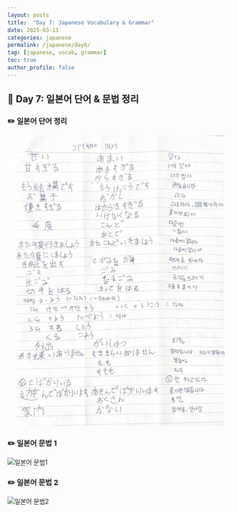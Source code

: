 ```yaml
---
layout: posts
title:  "Day 7: Japanese Vocabulary & Grammar"
date: 2025-03-13
categories: japanese
permalink: /japanese/day6/
tag: [japanese, vocab, grammar]
toc: true
author_profile: false
---
```


## 📌 Day 7: 일본어 단어 & 문법 정리

### ✏️ 일본어 단어 정리
![일본어 단어](/assets/images/word7.jpg)

### ✏️ 일본어 문법 1
![일본어 문법1](/assets/images/grammer7.jpg)

### ✏️ 일본어 문법 2
![일본어 문법2](/assets/images/grammer7.1.jpg)



